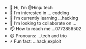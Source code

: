 - 👋 Hi, I’m @Hinju.tech
- 👀 I’m interested in ... codding 
- 🌱 I’m currently learning ...hacking
- 💞️ I’m looking to collaborate on ...
- 📫 How to reach me ...0772856502
- 😄 Pronouns: ...tech and trio
- ⚡ Fun fact: ...hack,exploit

<!---
Hinju99/Hinju99 is a ✨ special ✨ repository because its `README.md` (this file) appears on your GitHub profile.
You can click the Preview link to take a look at your changes.
--->
